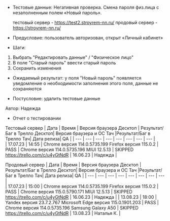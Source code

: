 * Тестовые данные: Негативная проверка. Смена пароля физ.лица с незаполненным полем «Новый пароль».

	тестовый сервер - https://test2.stroyrem-nn.ru/   продовый сервер - https://stroyrem-nn.ru/

* Предусловие: пользователь авторизован, открыт «Личный кабинет»

* Шаги:
1.	Выбрать "Редактировать данные" / "Физическое лицо"
2.	В поле "Старый пароль" ввести старый пароль
3.	Сохранить изменения

* Ожидаемый результат: у поля "Новый пароль" появляется уведомление о необходимости заполнения этого поля, данные не сохраняются

* Постусловие: удалить тестовые данные

Автор: Надежда

* Отчет о тестировании
  
Тестовый сервер
| Дата | Время | Версия браузера Десктоп | Результат/Баг в Трелло Десктоп|  Версия браузера и ОС Тач |Результат/Баг в Трелло Тач| Дата релиза| QA  |
| --- | --- | --- | --- |  --- | --- | --- | --- |   
| 17.07.23 | 14:55 | Chrome версия 114.0.5735.199 Firefox версия 115.0.2 | PASS | Chrome версия 114.0.5735.196 MIUI 12.5.13 | SKIPPED https://trello.com/c/u4yGtNdR | 16.06.23 | Надежда |  

Продовый сервер
| Дата | Время | Версия браузера Десктоп | Результат/Баг в Трелло Десктоп|  Версия браузера и ОС Тач |Результат/Баг в Трелло Тач| Дата релиза| QA |
| --- | --- | --- | --- |  --- | --- | --- | --- |   
| 17.07.23 | 15:00 | Chrome версия 114.0.5735.199 Firefox версия 115.0.2 | PASS | Chrome версия 115.0.5790.171 MIUI 12.5.13 | SKIPPED https://trello.com/c/u4yGtNdR | 16.06.23 | Надежда |
| 13.08.23 | 18:00 | Yandex версия 23.7.2.767  Microsoft Edge версия 115.0.1901.203 | PASS | Chrome версия 114.0.5735.196 Samsung Galaxy A50 | SKIPPED https://trello.com/c/u4yGtNdR | 13.08.23 | Наталья К. | 
  